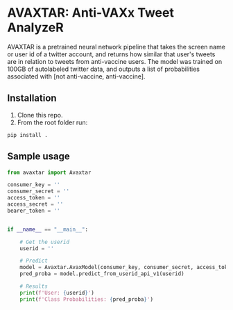 # AVAXTAR: Anti-VAXx Tweet AnalyzeR

AVAXTAR is a pretrained neural network pipeline that takes the screen name or user id of a twitter account, and returns how similar that user's tweets are in relation to tweets from anti-vaccine users.
The model was trained on 100GB of autolabeled twitter data, and outputs a list of probabilities associated with [not anti-vaccine, anti-vaccine].


## Installation
1. Clone this repo.
2. From the root folder run:
```
pip install .
```

## Sample usage
```python
from avaxtar import Avaxtar

consumer_key = ''
consumer_secret = ''
access_token = ''
access_secret = ''
bearer_token = ''


if __name__ == "__main__":

	# Get the userid
	userid = ''

	# Predict
	model = Avaxtar.AvaxModel(consumer_key, consumer_secret, access_token, access_secret, bearer_token)
	pred_proba = model.predict_from_userid_api_v1(userid)

	# Results
	print(f'User: {userid}')
	print(f'Class Probabilities: {pred_proba}')
```
